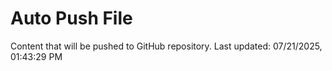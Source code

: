 # Auto Push File

Content that will be pushed to GitHub repository.
Last updated: 07/21/2025, 01:43:29 PM